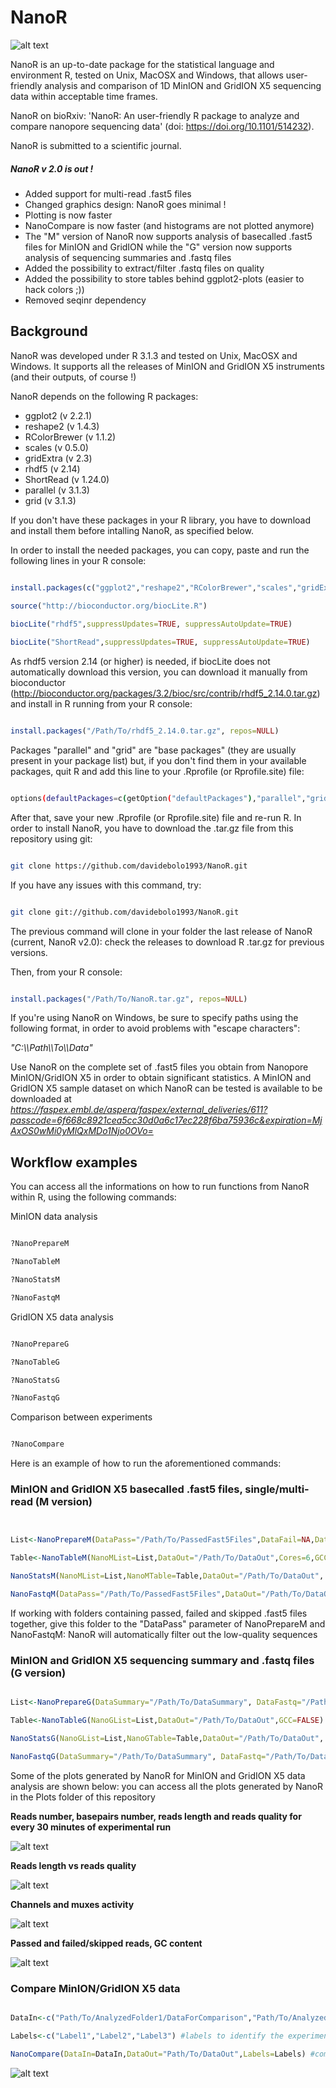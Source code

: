 # NanoR

![alt text](NanoR.png)

NanoR is an up-to-date package for the statistical language and environment R, tested on Unix, MacOSX and Windows, that allows user-friendly analysis and comparison of 1D MinION and GridION X5 sequencing data within acceptable time frames.

NanoR on bioRxiv: 'NanoR: An user-friendly R package to analyze and compare nanopore sequencing data' (doi: https://doi.org/10.1101/514232).

NanoR is submitted to a scientific journal.

##### NanoR v 2.0 is out !

- Added support for multi-read .fast5 files
- Changed graphics design: NanoR goes minimal !
- Plotting is now faster
- NanoCompare is now faster (and histograms are not plotted anymore)
- The "M" version of NanoR now supports analysis of basecalled .fast5 files for MinION and GridION while the "G" version now supports analysis of sequencing summaries and .fastq files
- Added the possibility to extract/filter .fastq files on quality
- Added the possibility to store tables behind ggplot2-plots (easier to hack colors ;))
- Removed seqinr dependency


## Background

NanoR was developed under R 3.1.3 and tested on Unix, MacOSX and Windows. It supports all the releases of MinION and GridION X5 instruments (and their outputs, of course !)


NanoR depends on the following R packages:

- ggplot2 (v 2.2.1)
- reshape2 (v 1.4.3)
- RColorBrewer (v 1.1.2)
- scales (v 0.5.0)
- gridExtra (v 2.3)
- rhdf5 (v 2.14)
- ShortRead (v 1.24.0)
- parallel (v 3.1.3)
- grid (v 3.1.3)

If you don't have these packages in your R library, you have to download and install them before intalling NanoR, as specified below.


In order to install the needed packages, you can copy, paste and run the following lines in your R console:


```R

install.packages(c("ggplot2","reshape2","RColorBrewer","scales","gridExtra"), repos= "http://cran.cnr.berkeley.edu/")
 
source("http://bioconductor.org/biocLite.R")

biocLite("rhdf5",suppressUpdates=TRUE, suppressAutoUpdate=TRUE)

biocLite("ShortRead",suppressUpdates=TRUE, suppressAutoUpdate=TRUE)

```
As rhdf5 version 2.14 (or higher) is needed, if biocLite does not automatically download this version, you can download it manually from bioconductor (http://bioconductor.org/packages/3.2/bioc/src/contrib/rhdf5_2.14.0.tar.gz) and install in R running from your R console:

```R

install.packages("/Path/To/rhdf5_2.14.0.tar.gz", repos=NULL)

```


Packages "parallel" and "grid" are "base packages" (they are usually present in your package list) but, if you don't find them in your available packages, quit R and add this line to your .Rprofile (or Rprofile.site) file:

```sh

options(defaultPackages=c(getOption("defaultPackages"),"parallel","grid"))

```

After that, save your new .Rprofile (or Rprofile.site) file and re-run R.
In order to install NanoR, you have to download the .tar.gz file from this repository using git:

```sh

git clone https://github.com/davidebolo1993/NanoR.git

```

If you have any issues with this command, try:

```sh

git clone git://github.com/davidebolo1993/NanoR.git

```

The previous command will clone in your folder the last release of NanoR (current, NanoR v2.0): check the releases to download R .tar.gz for previous versions. 


Then, from your R console:

```R

install.packages("/Path/To/NanoR.tar.gz", repos=NULL)

```

If you're using NanoR on Windows, be sure to specify paths using the following format, in order to avoid problems with "escape characters":

_"C:\\\Path\\\To\\\Data"_

Use NanoR on the complete set of .fast5 files you obtain from Nanopore MinION/GridION X5 in order to obtain significant statistics. A MinION and GridION X5 sample dataset on which NanoR can be tested is available to be downloaded at _https://faspex.embl.de/aspera/faspex/external_deliveries/611?passcode=6f668c8921cea5cc30d0a6c17ec228f6ba75936c&expiration=MjAxOS0wMi0yMlQxMDo1Njo0OVo=_



## Workflow examples

You can access all the informations on how to run functions from NanoR within R, using the following commands:

MinION data analysis

```R

?NanoPrepareM

?NanoTableM

?NanoStatsM

?NanoFastqM

```

GridION X5 data analysis

```R

?NanoPrepareG

?NanoTableG

?NanoStatsG

?NanoFastqG

```

Comparison between experiments

```R

?NanoCompare

```


Here is an example of how to run the aforementioned commands:



### MinION and GridION X5 basecalled .fast5 files, single/multi-read (M version)

```R


List<-NanoPrepareM(DataPass="/Path/To/PassedFast5Files",DataFail=NA,DataSkip=NA,Label="Exp", MultiRead=FALSE) # prepare data. To allow multi-read .fast5 files support simply switch MultiRead to TRUE

Table<-NanoTableM(NanoMList=List,DataOut="/Path/To/DataOut",Cores=6,GCC=FALSE) # extract metadata. To allow GC content computation, switch GCC to TRUE

NanoStatsM(NanoMList=List,NanoMTable=Table,DataOut="/Path/To/DataOut", KeepGGObj = FALSE) #plot statistics. To store table behind ggplot2-plots, switch KeepGGObj to TRUE

NanoFastqM(DataPass="/Path/To/PassedFast5Files",DataOut="/Path/To/DataOut",Label="Exp",Cores=6,FASTA=FALSE, Minquality=7, MultiRead=FALSE) # extract .fastq. To convert .fastq to .fasta as well, switch FASTA to TRUE; to extract .fastq only from .fast5 files with quality greater or equal than Minquality, increase the Minquality parameter; to allow support for multi-read .fast5 files, switch MultiRead to TRUE.


```

If working with folders containing passed, failed and skipped .fast5 files together, give this folder to the "DataPass" parameter of NanoPrepareM and NanoFastqM: NanoR will automatically filter out the low-quality sequences




###  MinION and GridION X5 sequencing summary and .fastq files (G version)

```R

List<-NanoPrepareG(DataSummary="/Path/To/DataSummary", DataFastq="/Path/To/DataFastq", Cores = 1, Label="Exp") #prepare data. Using multiple cores is only useful when dealing with multiple sequencing summary files (old behaviour of GridION X5)

Table<-NanoTableG(NanoGList=List,DataOut="/Path/To/DataOut",GCC=FALSE) #arrange metadata. To extract GC content from .fastq files, switch GCC to TRUE

NanoStatsG(NanoGList=List,NanoGTable=Table,DataOut="/Path/To/DataOut", KeepGGObj = FALSE) # plot statistics.  To store table behind ggplot2-plots, switch KeepGGObj to TRUE

NanoFastqG(DataSummary="/Path/To/DataSummary", DataFastq="/Path/To/DataFastq", Cores = 1,FASTA=FALSE, Label="Exp", Minquality = 7) #filter .fastq file on a minimum quality defined in Minquality. To filter .fastq files on higher quality, increas Minquality treshold; to convert .fastq to .fasta, switch FASTA to TRUE.

```

Some of the plots generated by NanoR for MinION and GridION X5 data analysis are shown below: you can access all the plots generated by NanoR in the Plots folder of this repository

**Reads number, basepairs number, reads length and reads quality for every 30 minutes of experimental run**

![alt text](Plots/RBLQ.png)

**Reads length vs reads quality**

![alt text](Plots/LvsQ.png)

**Channels and muxes activity**

![alt text](Plots/Activity.png)

**Passed and failed/skipped reads, GC content**

![alt text](Plots/PFGC.png)




### Compare MinION/GridION X5 data

```R

DataIn<-c("Path/To/AnalyzedFolder1/DataForComparison","Path/To/AnalyzedFolder2/DataForComparison","Path/To/AnalyzedFolder3/DataForComparison" #path to the NanoR-analyzed data

Labels<-c("Label1","Label2","Label3") #labels to identify the experiments

NanoCompare(DataIn=DataIn,DataOut="Path/To/DataOut",Labels=Labels) #compare

```


![alt text](Plots/Violins.png)
